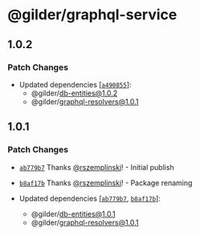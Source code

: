 # @gilder/graphql-service

## 1.0.2

### Patch Changes

- Updated dependencies [[`a490855`](https://github.com/Gilder-Labs/backend-services/commit/a490855b06426457e52d127c128560b145580079)]:
  - @gilder/db-entities@1.0.2
  - @gilder/graphql-resolvers@1.0.1

## 1.0.1

### Patch Changes

- [`ab779b7`](https://github.com/Gilder-Labs/backend-services/commit/ab779b72fb24d3378d53c7d06e794cc5dc0c2277) Thanks [@rszemplinski](https://github.com/rszemplinski)! - Initial publish

- [`b8af17b`](https://github.com/Gilder-Labs/backend-services/commit/b8af17b3e92501702f61728c71278b12f7a736db) Thanks [@rszemplinski](https://github.com/rszemplinski)! - Package renaming

- Updated dependencies [[`ab779b7`](https://github.com/Gilder-Labs/backend-services/commit/ab779b72fb24d3378d53c7d06e794cc5dc0c2277), [`b8af17b`](https://github.com/Gilder-Labs/backend-services/commit/b8af17b3e92501702f61728c71278b12f7a736db)]:
  - @gilder/db-entities@1.0.1
  - @gilder/graphql-resolvers@1.0.1
